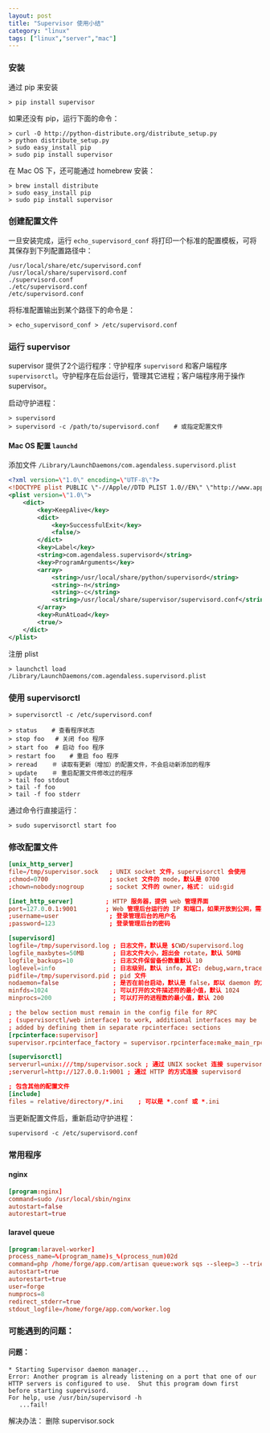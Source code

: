 ```yaml
---
layout: post
title: "Supervisor 使用小结"
category: "linux"
tags: ["linux","server","mac"]
---
```




### 安装

通过 pip 来安装

```shell
> pip install supervisor
```

如果还没有 pip，运行下面的命令：

```shell
> curl -O http://python-distribute.org/distribute_setup.py
> python distribute_setup.py
> sudo easy_install pip
> sudo pip install supervisor
```

在 Mac OS 下，还可能通过 homebrew 安装：

```shell
> brew install distribute
> sudo easy_install pip
> sudo pip install supervisor
``` 

### 创建配置文件

一旦安装完成，运行 `echo_supervisord_conf` 将打印一个标准的配置模板，可将其保存到下列配置路径中：

```shell
/usr/local/share/etc/supervisord.conf
/usr/local/share/supervisord.conf
./supervisord.conf
./etc/supervisord.conf
/etc/supervisord.conf
```

将标准配置输出到某个路径下的命令是：

```shell
> echo_supervisord_conf > /etc/supervisord.conf
```

### 运行 supervisor

supervisor 提供了2个运行程序：守护程序 `supervisord` 和客户端程序 `supervisorctl`。守护程序在后台运行，管理其它进程；客户端程序用于操作supervisor。

启动守护进程：

```shell
> supervisord 
> supervisord -c /path/to/supervisord.conf    # 或指定配置文件
```

#### Mac OS 配置 `launchd`

添加文件 `/Library/LaunchDaemons/com.agendaless.supervisord.plist`

```xml
<?xml version=\"1.0\" encoding=\"UTF-8\"?>
<!DOCTYPE plist PUBLIC \"-//Apple//DTD PLIST 1.0//EN\" \"http://www.apple.com/DTDs/PropertyList-1.0.dtd\">
<plist version=\"1.0\">
    <dict>
        <key>KeepAlive</key>
        <dict>
            <key>SuccessfulExit</key>
            <false/>
        </dict>
        <key>Label</key>
        <string>com.agendaless.supervisord</string>
        <key>ProgramArguments</key>
        <array>
            <string>/usr/local/share/python/supervisord</string>
            <string>-n</string>
            <string>-c</string>
            <string>/usr/local/share/supervisor/supervisord.conf</string>
        </array>
        <key>RunAtLoad</key>
        <true/>
    </dict>
</plist>
```

注册 plist 
```shell
> launchctl load /Library/LaunchDaemons/com.agendaless.supervisord.plist
```

### 使用 supervisorctl

```shell
> supervisorctl -c /etc/supervisord.conf

> status    # 查看程序状态
> stop foo   # 关闭 foo 程序
> start foo  # 启动 foo 程序
> restart foo    # 重启 foo 程序
> reread    ＃ 读取有更新（增加）的配置文件，不会启动新添加的程序
> update    ＃ 重启配置文件修改过的程序
> tail foo stdout
> tail -f foo
> tail -f foo stderr
```

通过命令行直接运行：

```shell
> sudo supervisorctl start foo
```


### 修改配置文件

```conf
[unix_http_server]
file=/tmp/supervisor.sock   ; UNIX socket 文件，supervisorctl 会使用
;chmod=0700                 ; socket 文件的 mode，默认是 0700
;chown=nobody:nogroup       ; socket 文件的 owner，格式： uid:gid

[inet_http_server]         ; HTTP 服务器，提供 web 管理界面
port=127.0.0.1:9001        ; Web 管理后台运行的 IP 和端口，如果开放到公网，需要注意安全性
;username=user              ; 登录管理后台的用户名
;password=123               ; 登录管理后台的密码

[supervisord]
logfile=/tmp/supervisord.log ; 日志文件，默认是 $CWD/supervisord.log
logfile_maxbytes=50MB        ; 日志文件大小，超出会 rotate，默认 50MB
logfile_backups=10           ; 日志文件保留备份数量默认 10
loglevel=info                ; 日志级别，默认 info，其它: debug,warn,trace
pidfile=/tmp/supervisord.pid ; pid 文件
nodaemon=false               ; 是否在前台启动，默认是 false，即以 daemon 的方式启动
minfds=1024                  ; 可以打开的文件描述符的最小值，默认 1024
minprocs=200                 ; 可以打开的进程数的最小值，默认 200

; the below section must remain in the config file for RPC
; (supervisorctl/web interface) to work, additional interfaces may be
; added by defining them in separate rpcinterface: sections
[rpcinterface:supervisor]
supervisor.rpcinterface_factory = supervisor.rpcinterface:make_main_rpcinterface

[supervisorctl]
serverurl=unix:///tmp/supervisor.sock ; 通过 UNIX socket 连接 supervisord，路径与 unix_http_server 部分的 file 一致
;serverurl=http://127.0.0.1:9001 ; 通过 HTTP 的方式连接 supervisord

; 包含其他的配置文件
[include]
files = relative/directory/*.ini    ; 可以是 *.conf 或 *.ini
```

当更新配置文件后，重新启动守护进程：

```shell
supervisord -c /etc/supervisord.conf
```


### 常用程序

#### nginx 
```conf
[program:nginx]
command=sudo /usr/local/sbin/nginx
autostart=false
autorestart=true
```

#### laravel queue 
```conf
[program:laravel-worker]
process_name=%(program_name)s_%(process_num)02d
command=php /home/forge/app.com/artisan queue:work sqs --sleep=3 --tries=3 --daemon
autostart=true
autorestart=true
user=forge
numprocs=8
redirect_stderr=true
stdout_logfile=/home/forge/app.com/worker.log
```

### 可能遇到的问题：

#### 问题：
```shell
* Starting Supervisor daemon manager...
Error: Another program is already listening on a port that one of our HTTP servers is configured to use.  Shut this program down first before starting supervisord.
For help, use /usr/bin/supervisord -h
   ...fail!
```   

解决办法：
删除 supervisor.sock


